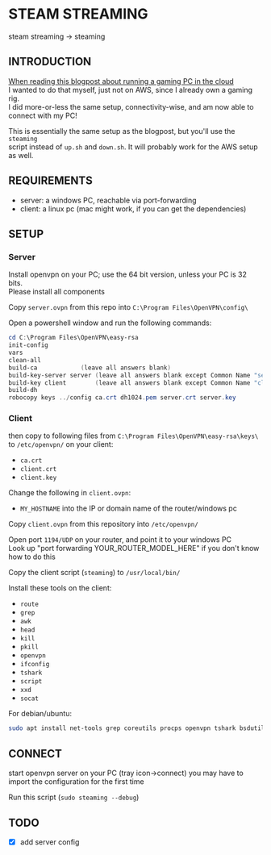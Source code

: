 # STEAM STREAMING
steam streaming -> steaming

## INTRODUCTION
[When reading this blogpost about running a gaming PC in the cloud](https://lg.io/2015/07/05/revised-and-much-faster-run-your-own-highend-cloud-gaming-service-on-ec2.html)  
I wanted to do that myself, just not on AWS, since I already own a gaming rig.  
I did more-or-less the same setup, connectivity-wise, and am now able to connect with my PC!

This is essentially the same setup as the blogpost, but you'll use the `steaming`  
script instead of `up.sh` and `down.sh`. It will probably work for the AWS setup as well.

## REQUIREMENTS
- server: a windows PC, reachable via port-forwarding
- client: a linux pc (mac might work, if you can get the dependencies)

## SETUP
### Server
Install openvpn on your PC; use the 64 bit version, unless your PC is 32 bits.  
Please install all components

Copy `server.ovpn` from this repo into `C:\Program Files\OpenVPN\config\`

Open a powershell window and run the following commands:
```powershell
cd C:\Program Files\OpenVPN\easy-rsa
init-config
vars
clean-all
build-ca			(leave all answers blank)
build-key-server server	(leave all answers blank except Common Name "server", yes to Sign and yes to Commit)
build-key client		(leave all answers blank except Common Name "client", yes to Sign and yes to Commit)
build-dh
robocopy keys ../config ca.crt dh1024.pem server.crt server.key
```

### Client
then copy to following files from `C:\Program Files\OpenVPN\easy-rsa\keys\`
to `/etc/openvpn/` on your client:
- `ca.crt`
- `client.crt`
- `client.key`

Change the following in `client.ovpn`:
- `MY_HOSTNAME` into the IP or domain name of the router/windows pc

Copy `client.ovpn` from this repository into `/etc/openvpn/`

Open port `1194/UDP` on your router, and point it to your windows PC  
Look up "port forwarding YOUR_ROUTER_MODEL_HERE" if you don't know how to do this

Copy the client script (`steaming`) to `/usr/local/bin/`

Install these tools on the client:
- `route`
- `grep`
- `awk`
- `head`
- `kill`
- `pkill`
- `openvpn`
- `ifconfig`
- `tshark`
- `script`
- `xxd`
- `socat`

For debian/ubuntu:
```sh
sudo apt install net-tools grep coreutils procps openvpn tshark bsdutils vim-common socat
```

## CONNECT
start openvpn server on your PC (tray icon->connect)
you may have to import the configuration for the first time

Run this script  (`sudo steaming --debug`)

## TODO
- [x] add server config
